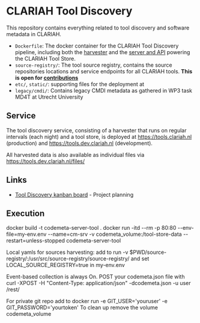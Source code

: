 # CLARIAH Tool Discovery

This repository contains everything related to tool discovery and software metadata in CLARIAH.
* `Dockerfile`:  The docker container for the CLARIAH Tool Discovery pipeline, including both the
    [harvester](https://github.com/proycon/codemeta-harvester) and the [server and
    API](https://github.com/proycon/codemeta-server) powering the CLARIAH Tool Store.
* `source-registry/`: The tool source registry, contains the source repositories locations and service endpoints for all
    CLARIAH tools. **This is open for [contributions](CONTRIBUTING.md)**
* ``etc/``, ``static/``: supporting files for the deployment at
* ``legacy/cmdi/``: Contains legacy CMDI metadata as gathered in WP3 task MD4T at Utrecht University

## Service

The tool discovery service, consisting of a harvester that runs on regular intervals (each night) and a tool store,
is deployed at https://tools.clariah.nl (production) and https://tools.dev.clariah.nl (development).

All harvested data is also available as individual files via https://tools.dev.clariah.nl/files/
 
## Links

* [Tool Discovery kanban board](https://github.com/orgs/CLARIAH/projects/1) - Project planning

## Execution

docker build -t codemeta-server-tool .
docker run -itd --rm -p 80:80 --env-file=my-env.env --name=cm-srv -v codemeta_volume:/tool-store-data --restart=unless-stopped codemeta-server-tool 

Local yamls for sources harvesting: add to run -v $PWD/source-registry/:/usr/src/source-registry/source-registry/ and set LOCAL_SOURCE_REGISTRY=true in my-env.env

Event-based collection is always On. POST your codemeta.json file with curl -XPOST -H "Content-Type: application/json" -dcodemeta.json -u user <url>/rest/

For private git repo add to docker run -e  GIT_USER='youruser' -e GIT_PASSWORD='yourtoken'
To clean up remove the volume codemeta_volume
